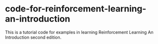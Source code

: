 # code-for-reinforcement-learning-an-introduction
This is a tutorial code for examples in learning Reinforcement Learning An Introduction second edition.
